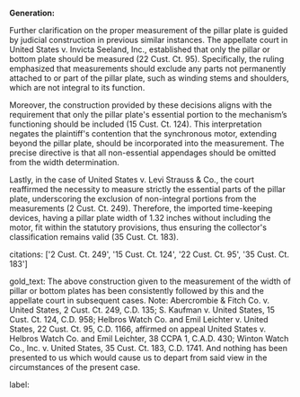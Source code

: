 **Generation:**

Further clarification on the proper measurement of the pillar plate is guided by judicial construction in previous similar instances. The appellate court in United States v. Invicta Seeland, Inc., established that only the pillar or bottom plate should be measured (22 Cust. Ct. 95). Specifically, the ruling emphasized that measurements should exclude any parts not permanently attached to or part of the pillar plate, such as winding stems and shoulders, which are not integral to its function.

Moreover, the construction provided by these decisions aligns with the requirement that only the pillar plate's essential portion to the mechanism’s functioning should be included (15 Cust. Ct. 124). This interpretation negates the plaintiff's contention that the synchronous motor, extending beyond the pillar plate, should be incorporated into the measurement. The precise directive is that all non-essential appendages should be omitted from the width determination.

Lastly, in the case of United States v. Levi Strauss & Co., the court reaffirmed the necessity to measure strictly the essential parts of the pillar plate, underscoring the exclusion of non-integral portions from the measurements (2 Cust. Ct. 249). Therefore, the imported time-keeping devices, having a pillar plate width of 1.32 inches without including the motor, fit within the statutory provisions, thus ensuring the collector's classification remains valid (35 Cust. Ct. 183).

citations: ['2 Cust. Ct. 249', '15 Cust. Ct. 124', '22 Cust. Ct. 95', '35 Cust. Ct. 183']

gold_text: The above construction given to the measurement of the width of pillar or bottom plates has been consistently followed by this and the appellate court in subsequent cases. Note: Abercrombie & Fitch Co. v. United States, 2 Cust. Ct. 249, C.D. 135; S. Kaufman v. United States, 15 Cust. Ct. 124, C.D. 958; Helbros Watch Co. and Emil Leichter v. United States, 22 Cust. Ct. 95, C.D. 1166, affirmed on appeal United States v. Helbros Watch Co. and Emil Leichter, 38 CCPA 1, C.A.D. 430; Winton Watch Co., Inc. v. United States, 35 Cust. Ct. 183, C.D. 1741. And nothing has been presented to us which would cause us to depart from said view in the circumstances of the present case.

label: 